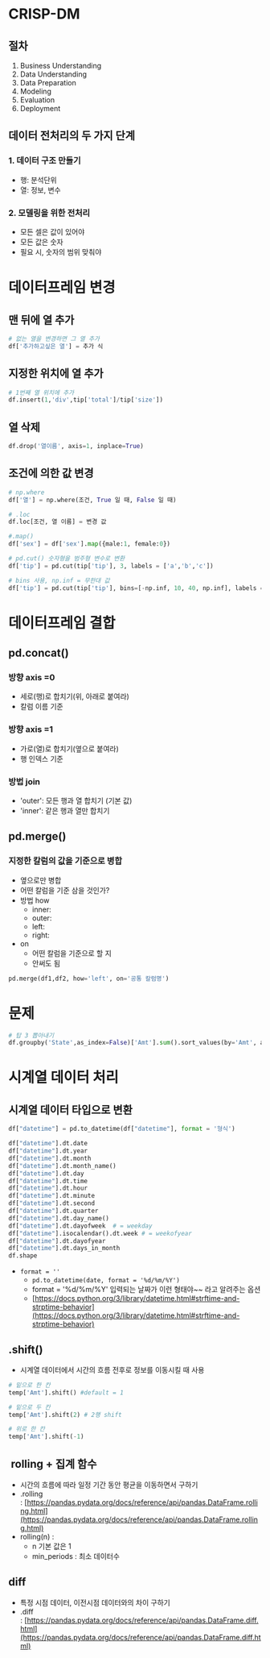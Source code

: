 
# CRISP-DM
## 절차
1. Business Understanding
2. Data Understanding
3. Data Preparation
4. Modeling
5. Evaluation
6. Deployment


## 데이터 전처리의 두 가지 단계
### 1. 데이터 구조 만들기
- 행: 분석단위
- 열: 정보, 변수
### 2. 모델링을 위한 전처리
- 모든 셀은 값이 있어야
- 모든 값은 숫자
- 필요 시, 숫자의 범위 맞춰야



# 데이터프레임 변경

## 맨 뒤에 열 추가
```python
# 없는 열을 변경하면 그 열 추가
df['추가하고싶은 열'] = 추가 식
```

## 지정한 위치에 열 추가
```python
# 1번째 열 위치에 추가
df.insert(1,'div',tip['total']/tip['size'])
```

## 열 삭제
```python
df.drop('열이름', axis=1, inplace=True)
```

## 조건에 의한 값 변경

```python
# np.where
df['열'] = np.where(조건, True 일 때, False 일 때)

# .loc
df.loc[조건, 열 이름] = 변경 값

#.map()
df['sex'] = df['sex'].map({male:1, female:0})

# pd.cut() 숫자형을 범주형 변수로 변환
df['tip'] = pd.cut(tip['tip'], 3, labels = ['a','b','c'])

# bins 사용, np.inf = 무한대 값
df['tip'] = pd.cut(tip['tip'], bins=[-np.inf, 10, 40, np.inf], labels = ['a','b','c'])


```


# 데이터프레임 결합

## pd.concat()
### 방향 axis =0
- 세로(행)로 합치기(위, 아래로 붙여라)
- 칼럼 이름 기준
### 방향 axis =1
- 가로(열)로 합치기(옆으로 붙여라)
- 행 인덱스 기준
### 방법 join
- 'outer': 모든 행과 열 합치기 (기본 값)
- 'inner': 같은 행과 열만 합치기



## pd.merge()
### 지정한 칼럼의 값을 기준으로 병합
- 옆으로만 병합
- 어떤 칼럼을 기준 삼을 것인가?
- 방법 how
	- inner:
	- outer:
	- left:
	- right:
- on
	- 어떤 칼럼을 기준으로 할 지
	- 안써도 됨
```python
pd.merge(df1,df2, how='left', on='공통 칼럼명')
```


# 문제

```python
# 탑 3 뽑아내기
df.groupby('State',as_index=False)['Amt'].sum().sort_values(by='Amt', ascending=False).head(3)
```



# 시계열 데이터 처리

## 시계열 데이터 타입으로 변환
```python
df["datetime"] = pd.to_datetime(df["datetime"], format = '형식')

df["datetime"].dt.date
df["datetime"].dt.year
df["datetime"].dt.month
df["datetime"].dt.month_name()
df["datetime"].dt.day
df["datetime"].dt.time
df["datetime"].dt.hour
df["datetime"].dt.minute
df["datetime"].dt.second
df["datetime"].dt.quarter
df["datetime"].dt.day_name()
df["datetime"].dt.dayofweek  # = weekday
df["datetime"].isocalendar().dt.week # = weekofyear
df["datetime"].dt.dayofyear
df["datetime"].dt.days_in_month
df.shape
```

- `format = ''`
    - `pd.to_datetime(date, format = '%d/%m/%Y')` 
    - format = '%d/%m/%Y' 입력되는 날짜가 이런 형태야~~ 라고 알려주는 옵션
    - [https://docs.python.org/3/library/datetime.html#strftime-and-strptime-behavior](https://docs.python.org/3/library/datetime.html#strftime-and-strptime-behavior)


## .shift()
- 시계열 데이터에서 시간의 흐름 전후로 정보를 이동시킬 때 사용
```python
# 밑으로 한 칸
temp['Amt'].shift() #default = 1

# 밑으로 두 칸
temp['Amt'].shift(2) # 2행 shift

# 위로 한 칸
temp['Amt'].shift(-1)
```



##  rolling + 집계 함수

- 시간의 흐름에 따라 일정 기간 동안 평균을 이동하면서 구하기
- .rolling : [https://pandas.pydata.org/docs/reference/api/pandas.DataFrame.rolling.html](https://pandas.pydata.org/docs/reference/api/pandas.DataFrame.rolling.html)
- rolling(n) :
    - n 기본 값은 1
    - min_periods : 최소 데이터수

## diff
- 특정 시점 데이터, 이전시점 데이터와의 차이 구하기
- .diff : [https://pandas.pydata.org/docs/reference/api/pandas.DataFrame.diff.html](https://pandas.pydata.org/docs/reference/api/pandas.DataFrame.diff.html)


